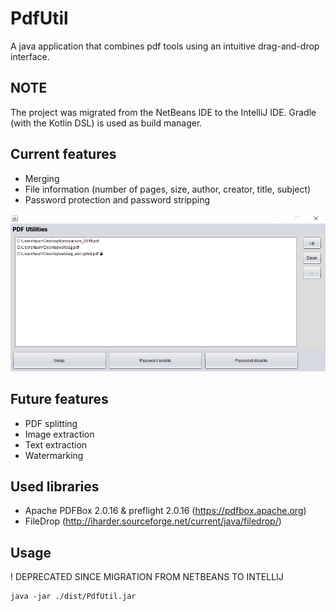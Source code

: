 # PdfUtil
A java application that combines pdf tools using an intuitive drag-and-drop interface.

## NOTE
The project was migrated from the NetBeans IDE to the IntelliJ IDE.
Gradle (with the Kotlin DSL) is used as build manager.

## Current features
 - Merging
 - File information (number of pages, size, author, creator, title, subject)
 - Password protection and password stripping

![](pdf_util.png)

## Future features
- PDF splitting
- Image extraction
- Text extraction
- Watermarking

## Used libraries
- Apache PDFBox 2.0.16 & preflight 2.0.16 (https://pdfbox.apache.org)
- FileDrop (http://iharder.sourceforge.net/current/java/filedrop/)

## Usage
! DEPRECATED SINCE MIGRATION FROM NETBEANS TO INTELLIJ
```
java -jar ./dist/PdfUtil.jar
```
